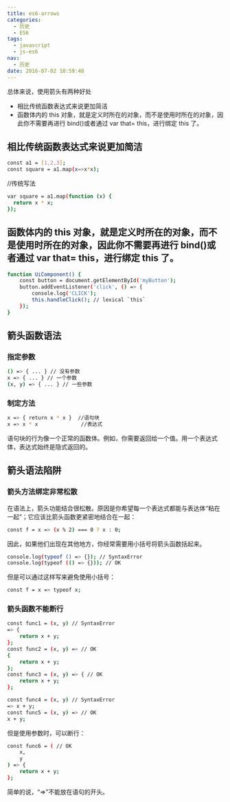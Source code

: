 ```yaml
---
title: es6-arrows
categories:
  - 历史
  - ES6
tags:
  - javascript
  - js-es6
nav:
  - 历史
date: 2016-07-02 10:59:48
---
```


总体来说，使用箭头有两种好处

- 相比传统函数表达式来说更加简洁
- 函数体内的 this 对象，就是定义时所在的对象，而不是使用时所在的对象，因此你不需要再进行 bind()或者通过 var that= this，进行绑定 this 了。
  <!--more-->

## 相比传统函数表达式来说更加简洁

```bash
const a1 = [1,2,3];
const square = a1.map(x=>x*x);
```

//传统写法

```bash
var square = a1.map(function (x) {
  return x * x;
});
```

## 函数体内的 this 对象，就是定义时所在的对象，而不是使用时所在的对象，因此你不需要再进行 bind()或者通过 var that= this，进行绑定 this 了。

```bash
function UiComponent() {
    const button = document.getElementById('myButton');
    button.addEventListener('click', () => {
        console.log('CLICK');
        this.handleClick(); // lexical `this`
    });
}

```

## 箭头函数语法

### 指定参数

```bash
() => { ... } // 没有参数
x => { ... } // 一个参数
(x, y) => { ... } // 一些参数
```

### 制定方法

```bash
x => { return x * x }  //语句块
x => x * x  			//表达式
```

语句块的行为像一个正常的函数体。例如，你需要返回给一个值。用一个表达式体，表达式始终是隐式返回的。

## 箭头语法陷阱

### 箭头方法绑定非常松散

在语法上，箭头功能结合很松散。原因是你希望每一个表达式都能与表达体“粘在一起”；它应该比箭头函数更紧密地结合在一起：

```bash
const f = x => (x % 2) === 0 ? x : 0;
```

因此，如果他们出现在其他地方，你经常需要用小括号将箭头函数括起来。

```bash
console.log(typeof () => {}); // SyntaxError
console.log(typeof (() => {})); // OK
```

但是可以通过这样写来避免使用小括号：

```bash
const f = x => typeof x;
```

### 箭头函数不能断行

```bash
const func1 = (x, y) // SyntaxError
=> {
    return x + y;
};
const func2 = (x, y) => // OK
{
    return x + y;
};
const func3 = (x, y) => { // OK
    return x + y;
};

const func4 = (x, y) // SyntaxError
=> x + y;
const func5 = (x, y) => // OK
x + y;
```

但是使用参数时，可以断行：

```bash
const func6 = ( // OK
    x,
    y
) => {
    return x + y;
};
```

简单的说，“=>”不能放在语句的开头。
